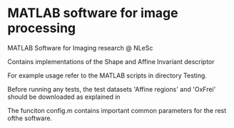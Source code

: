 # MATLAB software for image processing

MATLAB Software for Imaging research @ NLeSc

Contains implementations of the Shape and Affine Invariant descriptor

For example usage refer to the MATLAB scripts in directory Testing.

Before running any tests, the test datasets 'Affine regions' and 'OxFrei' should be downloaded as explained in

The funciton config.m contains important common parameters for the rest ofthe software. 


